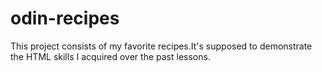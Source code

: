 # odin-recipes

This project consists of my favorite recipes.It's supposed to demonstrate the HTML skills I acquired over the past lessons.